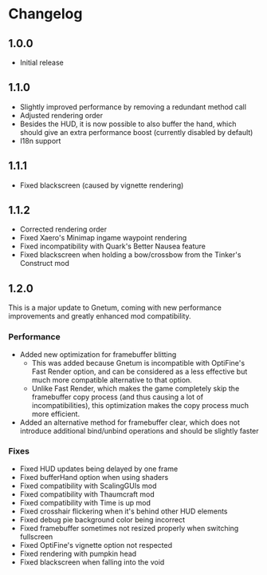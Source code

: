 # Changelog

## 1.0.0

- Initial release

## 1.1.0

- Slightly improved performance by removing a redundant method call
- Adjusted rendering order
- Besides the HUD, it is now possible to also buffer the hand, which should give an extra performance boost (currently disabled by default)
- I18n support

## 1.1.1

- Fixed blackscreen (caused by vignette rendering)

## 1.1.2

- Corrected rendering order
- Fixed Xaero's Minimap ingame waypoint rendering
- Fixed incompatibility with Quark's Better Nausea feature
- Fixed blackscreen when holding a bow/crossbow from the Tinker's Construct mod

## 1.2.0

This is a major update to Gnetum, coming with new performance improvements and greatly enhanced mod compatibility.

### Performance

- Added new optimization for framebuffer blitting
  - This was added because Gnetum is incompatible with OptiFine's Fast Render option, and can be considered as a less effective but much more compatible alternative to that option.
  - Unlike Fast Render, which makes the game completely skip the framebuffer copy process (and thus causing a lot of incompatibilities), this optimization makes the copy process much more efficient.
- Added an alternative method for framebuffer clear, which does not introduce additional bind/unbind operations and should be slightly faster

### Fixes

- Fixed HUD updates being delayed by one frame
- Fixed bufferHand option when using shaders
- Fixed compatibility with ScalingGUIs mod
- Fixed compatibility with Thaumcraft mod
- Fixed compatibility with Time is up mod
- Fixed crosshair flickering when it's behind other HUD elements
- Fixed debug pie background color being incorrect
- Fixed framebuffer sometimes not resized properly when switching fullscreen
- Fixed OptiFine's vignette option not respected
- Fixed rendering with pumpkin head
- Fixed blackscreen when falling into the void